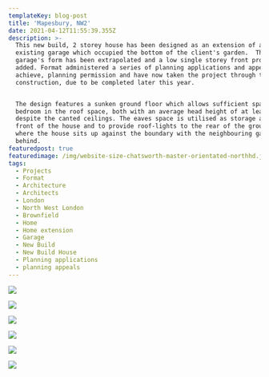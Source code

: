 ```yaml
---
templateKey: blog-post
title: 'Mapesbury, NW2'
date: 2021-04-12T11:55:39.355Z
description: >-
  This new build, 2 storey house has been designed as an extension of an
  existing garage which occupied the bottom of the client's garden.  The
  garage's form has been extrapolated and a low single storey front projection
  added. Format administered a series of planning applications and appeals to
  achieve, planning permission and have now taken the project through to
  construction, due to be completed later this year.


  The design features a sunken ground floor which allows sufficient space for 2
  bedroom in the roof space, both with an average head height of at least 2.3m
  despite the canted ceilings. The eaves space is utilised as storage at the
  front of the house and to provide roof-lights to the rear of the ground floor,
  where the house sits up against the boundary with the neighbouring garden
  behind.
featuredpost: true
featuredimage: /img/website-size-chatsworth-master-orientated-northhd.jpg
tags:
  - Projects
  - Format
  - Architecture
  - Architects
  - London
  - North West London
  - Brownfield
  - Home
  - Home extension
  - Garage
  - New Build
  - New Build House
  - Planning applications
  - planning appeals
---
```

![](/img/website-size-chatsworth-road-front-elevation-render2.jpg)

![](/img/website-size-autosave_2chatsworth-master-orientated-north-ne-view-edges.jpg)

![](/img/website-size-chatsworth-kitchen-perspective-no-shadow.jpg)

![](/img/website-size-chatsworth-hallway-perspective-heavy-edges.jpg)

![](/img/website-size-chatsworth-master-rooflight-and-stairs-clearer.jpg)

![](/img/website-size-chatsworth-master-orientated-northhd.jpg)
